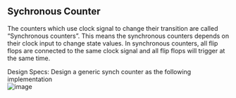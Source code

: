 ## Sychronous Counter

The counters which use clock signal to change their transition are called “Synchronous counters”. This means the synchronous counters depends on their clock input to change state values. In synchronous counters, all flip flops are connected to the same clock signal and all flip flops will trigger at the same time.

Design Specs: Design a generic synch counter as the following implementation                                                                                                                                                                                                                                                                                               
![image](https://github.com/EngAhmed21/Sub-RTL-Projects/assets/90782588/f711b7aa-e967-4d2f-92f3-8a612e028b17)
